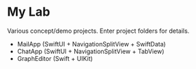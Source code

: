 # My Lab
Various concept/demo projects. Enter project folders for details.

- MailApp (SwiftUI + NavigationSplitView + SwiftData)
- ChatApp (SwiftUI + NavigationSplitView + TabView)
- GraphEditor (Swift + UIKit)
